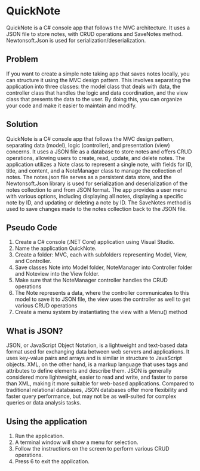 # QuickNote
QuickNote is a C# console app that follows the MVC architecture. It uses a JSON file to store notes, with CRUD operations and SaveNotes method. Newtonsoft.Json is used for serialization/deserialization.

## Problem
If you want to create a simple note taking app that saves notes locally, you can structure it using the MVC design pattern. This involves separating the application into three classes: the model class that deals with data, the controller class that handles the logic and data coordination, and the view class that presents the data to the user. By doing this, you can organize your code and make it easier to maintain and modify.

## Solution
QuickNote is a C# console app that follows the MVC design pattern, separating data (model), logic (controller), and presentation (view) concerns. It uses a JSON file as a database to store notes and offers CRUD operations, allowing users to create, read, update, and delete notes. The application utilizes a Note class to represent a single note, with fields for ID, title, and content, and a NoteManager class to manage the collection of notes. The notes.json file serves as a persistent data store, and the Newtonsoft.Json library is used for serialization and deserialization of the notes collection to and from JSON format. The app provides a user menu with various options, including displaying all notes, displaying a specific note by ID, and updating or deleting a note by ID. The SaveNotes method is used to save changes made to the notes collection back to the JSON file.

## Pseudo Code
1. Create a C# console (.NET Core) application using Visual Studio.
2. Name the application QuickNote.
3. Create a folder: MVC, each with subfolders representing Model, View, and Controller.
4. Save classes Note into Model folder, NoteManager into Controller folder and Noteview into the View folder.
5. Make sure that the NoteManager controller handles the CRUD operations
6. The Note represents a data, where the controller communicates to this model to save it to JSON file, the view uses the controller as well to get various CRUD operations
7. Create a menu system by instantiating the view with a Menu() method

## What is JSON?
JSON, or JavaScript Object Notation, is a lightweight and text-based data format used for exchanging data between web servers and applications. It uses key-value pairs and arrays and is similar in structure to JavaScript objects. XML, on the other hand, is a markup language that uses tags and attributes to define elements and describe them. JSON is generally considered more lightweight, easier to read and write, and faster to parse than XML, making it more suitable for web-based applications. Compared to traditional relational databases, JSON databases offer more flexibility and faster query performance, but may not be as well-suited for complex queries or data analysis tasks.

## Using the application
1. Run the application.
2. A terminal window will show a menu for selection.
3. Follow the instructions on the screen to perform various CRUD operations.
4. Press 6 to exit the application.
